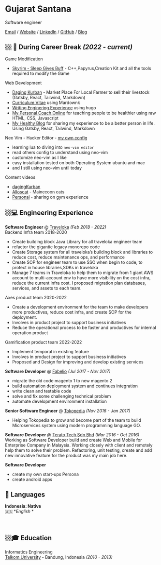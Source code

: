 # Gujarat Santana

Software engineer

[Email](mailto:gujarat.santana@gmail.com) / [Website](https://stackoverflow.com/users/2652524/gujarat-santana?tab=profile) / [LinkedIn](https://https://www.linkedin.com/in/gujarat-santana-2a4bbb96/) / [GitHub](https://github.com/gujarats/) / [Blog](https://gujarats.github.io/blog/post/setup-blog/)

## 🏼‍ 🏡 During Career Break _(2022 - current)_ <br>

Game Modification
 - [Skyrim - Sleep Gives Buff](https://www.nexusmods.com/skyrimspecialedition/mods/131972/) - C++,Papyrus,Creation Kit and all the tools required to modify the Game

Web Development

- [Daging Kurban](https://dagingkurban.com/) - Market Place For Local Farmer to sell their livestock (Gatsby, React, Tailwind, Markdown)
- [Curriculum Vitae](https://gujarats.github.io/cv/) using Mardownk
- [Writing Enginering Experience](https://gujarats.github.io/blog/) using hugo
- [My Personal Coach Online](https://coach.gsfits.com/) for teaching people to be healthier using raw HTML, CSS, Javascript
- [My Healthy Blog](http://gsfits.com) for sharing my experience to be a better person in life. Using Gatsby, React, Tailwind, Markdown

Neo Vim - Hacker Editor - [my own config](https://github.com/Gujarats/dotfiles)

- learning lua to diving into `neo-vim editor`
- read others config to understand using neo-vim
- customize neo-vim as I like
- easy installation tested on both Operating System ubuntu and mac
- and I still using neo-vim until today

Content videos
- [dagingKurban](https://youtube.com/@dagingkurbandotcom)
- [Alloscat](https://instagram.com/allooscat) - Mainecoon cats
- [Personal](https://instagram.com/gujarats) - sharing on gym experience

## 🏼‍💻 Engineering Experience

**Software Engineer** @ [Traveloka](https://traveloka.com/) _(Feb 2018 - 2022)_ <br>
Backend Infra team 2018-2020

- Create building block Java Library for all traveloka engineer team
- refactor the gigantic legacy monorepo code
- Create Storage system for all traveloka’s building block and libraries to reduce cost, reduce maintenance ops, and performance
- Create SOP for engineer team to use SSO when begin to code, to protect in house libraries,SDKs in traveloka
- Manage 7 teams in Traveloka to help them to migrate from 1 giant AWS account to multi-account env to have more visibility on the cost infra, reduce the current infra cost. I proposed migration plan databases, services, and assets to each team.

Axes product team 2020-2022

- Create a development environment for the team to make developers more productives, reduce cost infra, and create SOP for the deployment.
- Involves in product project to support business initiatives
- Reduce the operational process to be faster and productives for internal operation product

Gamification product team 2022-2022

- Implement temporal in existing feature
- Involves in product project to support business initiatives
- Proposed and Design for improving and develop existing services

**Software Developer** @ [Fabelio](https://fabelio.com/) _(Jul 2017 - Nov 2017)_ <br>

- migrate the old code magento 1 to new magento 2
- build automation deployment system and continues integration
- write clean and testable code
- solve and fix some challenging technical problem
- automate development environment installation

**Senior Software Engineer** @ [Tokopedia](https://tokopedia.com/) _(Nov 2016 - Jan 2017)_ <br>

- Helping Tokopedia to grow and become part of the team to build Microservices system using modern programming language GO.

**Software Developer** @ [Terato Tech Sdn Bhd](https://www.teratotech.com/) _(Mar 2016 - Oct 2016)_ <br>
Working as Software Developer build and create Web and Mobile for Enterprise Company in Malaysia.
Working closely with client and remotely help them to solve their problem. Refactoring, unit testing, create and add new innovative feature for the product was my main job here.

**Software Developer**

- create my own start-ups Persona
- create android apps

## 💬 Languages

**Indonesia: Native** <br>
🇺🇸 \*_English_ \*<br>
<br><br>

## 🏼‍🎓 Education

Informatics Engineering <br>
[Telkom University](https://telkomuniversity.ac.id/) - Bandung, Indonesia _(2010 - 2013)_
